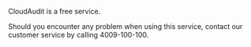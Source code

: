 

CloudAudit is a free service.

Should you encounter any problem when using this service, contact our customer service by calling 4009-100-100.

